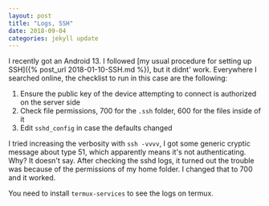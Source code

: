 ```yaml
---
layout: post
title: "Logs, SSH"
date: 2018-09-04
categories: jekyll update
---
```


I recently got an Android 13. I followed [my usual procedure for setting up SSH]({% post_url 2018-01-10-SSH.md %}), but it didnt' work.  Everywhere I searched online, the checklist to run in this case are the following:

1. Ensure the public key of the device attempting to connect is authorized on the server side
2. Check file permissions, 700 for the `.ssh` folder, 600 for the files inside of it 
3. Edit `sshd_config` in case the defaults changed

I tried increasing the verbosity with `ssh -vvvv`, I got some generic cryptic message about type 51, which apparently means it's not authenticating. Why? It doesn't say. After checking the sshd logs, it turned out the trouble was because of the permissions of my home folder. I changed that to 700 and it worked. 

You need to install `termux-services` to see the logs on termux.
